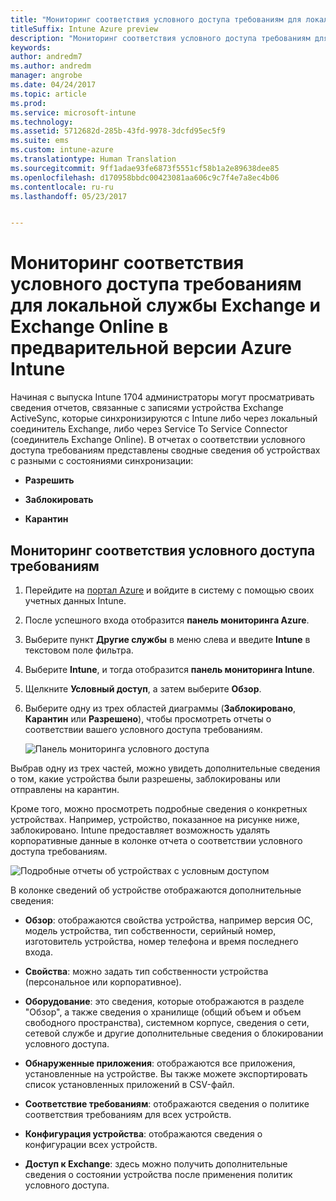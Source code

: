 ```yaml
---
title: "Мониторинг соответствия условного доступа требованиям для локальной службы Exchange и Exchange Online"
titleSuffix: Intune Azure preview
description: "Мониторинг соответствия условного доступа требованиям для локальной службы Exchange и Exchange Online на портале Azure Intune"
keywords: 
author: andredm7
ms.author: andredm
manager: angrobe
ms.date: 04/24/2017
ms.topic: article
ms.prod: 
ms.service: microsoft-intune
ms.technology: 
ms.assetid: 5712682d-285b-43fd-9978-3dcfd95ec5f9
ms.suite: ems
ms.custom: intune-azure
ms.translationtype: Human Translation
ms.sourcegitcommit: 9ff1adae93fe6873f5551cf58b1a2e89638dee85
ms.openlocfilehash: d170958bbdc00423081aa606c9c7f4e7a8ec4b06
ms.contentlocale: ru-ru
ms.lasthandoff: 05/23/2017


---
```


# <a name="monitor-conditional-access-compliance-for-on-premises-exchange-and-exchange-online-in-intune-azure-preview"></a>Мониторинг соответствия условного доступа требованиям для локальной службы Exchange и Exchange Online в предварительной версии Azure Intune

Начиная с выпуска Intune 1704 администраторы могут просматривать сведения отчетов, связанные с записями устройства Exchange ActiveSync, которые синхронизируются с Intune либо через локальный соединитель Exchange, либо через Service To Service Connector (соединитель Exchange Online). В отчетах о соответствии условного доступа требованиям представлены сводные сведения об устройствах с разными с состояниями синхронизации:

-   **Разрешить**

-   **Заблокировать**

-   **Карантин**

## <a name="to-monitor-conditional-access-compliance"></a>Мониторинг соответствия условного доступа требованиям

1.  Перейдите на [портал Azure](https://portal.azure.com/) и войдите в систему с помощью своих учетных данных Intune.

2.  После успешного входа отобразится **панель мониторинга Azure**.

3.  Выберите пункт **Другие службы** в меню слева и введите **Intune** в текстовом поле фильтра.

4.  Выберите **Intune**, и тогда отобразится **панель мониторинга Intune**.

5.  Щелкните **Условный доступ**, а затем выберите **Обзор**.

6.  Выберите одну из трех областей диаграммы (**Заблокировано**, **Карантин** или **Разрешено**), чтобы просмотреть отчеты о соответствии вашего условного доступа требованиям.

    ![Панель мониторинга условного доступа](./media/CA-reporting-intune-1.png)

Выбрав одну из трех частей, можно увидеть дополнительные сведения о том, какие устройства были разрешены, заблокированы или отправлены на карантин.

Кроме того, можно просмотреть подробные сведения о конкретных устройствах. Например, устройство, показанное на рисунке ниже, заблокировано. Intune предоставляет возможность удалять корпоративные данные в колонке отчета о соответствии условного доступа требованиям.

![Подробные отчеты об устройствах с условным доступом](./media/CA-reporting-intune-3.png)

В колонке сведений об устройстве отображаются дополнительные сведения:

-   **Обзор**: отображаются свойства устройства, например версия ОС, модель устройства, тип собственности, серийный номер, изготовитель устройства, номер телефона и время последнего входа.

-   **Свойства**: можно задать тип собственности устройства (персональное или корпоративное).

-   **Оборудование**: это сведения, которые отображаются в разделе "Обзор", а также сведения о хранилище (общий объем и объем свободного пространства), системном корпусе, сведения о сети, сетевой службе и другие дополнительные сведения о блокировании условного доступа.

-   **Обнаруженные приложения**: отображаются все приложения, установленные на устройстве. Вы также можете экспортировать список установленных приложений в CSV-файл.

-   **Соответствие требованиям**: отображаются сведения о политике соответствия требованиям для всех устройств.

-   **Конфигурация устройства**: отображаются сведения о конфигурации всех устройств.

-   **Доступ к Exchange**: здесь можно получить дополнительные сведения о состоянии устройства после применения политик условного доступа.

